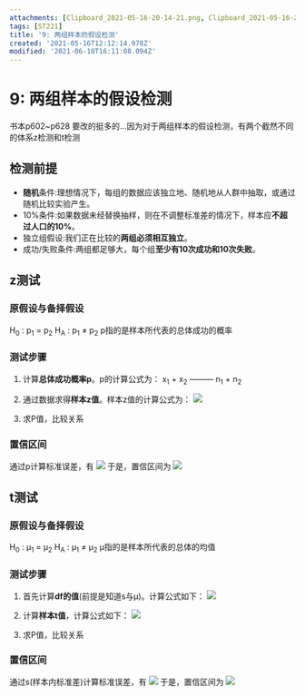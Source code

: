 ```yaml
---
attachments: [Clipboard_2021-05-16-20-14-21.png, Clipboard_2021-05-16-20-48-54.png, Clipboard_2021-05-16-20-55-03.png, Clipboard_2021-05-16-21-04-33.png, Clipboard_2021-06-09-00-00-39.png, Clipboard_2021-06-09-00-01-08.png, Clipboard_2021-06-09-00-01-55.png, Clipboard_2021-06-09-00-02-09.png]
tags: [ST221]
title: '9: 两组样本的假设检测'
created: '2021-05-16T12:12:14.978Z'
modified: '2021-06-10T16:11:08.094Z'
---
```


# 9: 两组样本的假设检测
书本p602~p628
要改的挺多的...因为对于两组样本的假设检测，有两个截然不同的体系z检测和t检测

## 检测前提
- **随机**条件:理想情况下，每组的数据应该独立地、随机地从人群中抽取，或通过随机比较实验产生。
- 10%条件:如果数据未经替换抽样，则在不调整标准差的情况下，样本应**不超过人口的10%**。
- 独立组假设:我们正在比较的**两组必须相互独立**。
- 成功/失败条件:两组都足够大，每个组**至少有10次成功和10次失败**。

## z测试
### 原假设与备择假设
H<sub>0</sub> : p<sub>1</sub> = p<sub>2</sub>
H<sub>A</sub> : p<sub>1</sub> ≠ p<sub>2</sub>
p指的是样本所代表的总体成功的概率

### 测试步骤
1. 计算**总体成功概率p**。p的计算公式为：
x<sub>1</sub> + x<sub>2</sub>
———
n<sub>1</sub> + n<sub>2</sub>
2. 通过数据求得**样本z值**。样本z值的计算公式为：
![](@attachment/Clipboard_2021-05-16-20-14-21.png)

3. 求P值，比较关系

### 置信区间
通过p计算标准误差，有
![](@attachment/Clipboard_2021-06-09-00-00-39.png)
于是，置信区间为
![](@attachment/Clipboard_2021-06-09-00-01-08.png)

## t测试
### 原假设与备择假设
H<sub>0</sub> : μ<sub>1</sub> = μ<sub>2</sub>
H<sub>A</sub> : μ<sub>1</sub> ≠ μ<sub>2</sub>
μ指的是样本所代表的总体的均值

### 测试步骤
1. 首先计算**df的值**(前提是知道s与μ)。计算公式如下：
![](@attachment/Clipboard_2021-05-16-20-48-54.png)

2. 计算**样本t值**，计算公式如下：
![](@attachment/Clipboard_2021-05-16-20-55-03.png)

3. 求P值，比较关系

### 置信区间
通过s(样本内标准差)计算标准误差，有
![](@attachment/Clipboard_2021-06-09-00-01-55.png)
于是，置信区间为
![](@attachment/Clipboard_2021-06-09-00-02-09.png)
